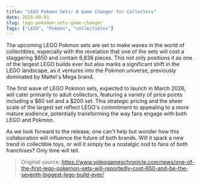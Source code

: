 ```yaml
---
title: "LEGO Pokmon Sets: A Game Changer for Collectors"
date: 2025-09-01
slug: lego-pokemon-sets-game-changer
Tags: ["LEGO", "Pokmon", "collectibles"]
---
```


The upcoming LEGO Pokmon sets are set to make waves in the world of collectibles, especially with the revelation that one of the sets will cost a staggering $650 and contain 6,838 pieces. This not only positions it as one of the largest LEGO builds ever but also marks a significant shift in the LEGO landscape, as it ventures into the Pokmon universe, previously dominated by Mattel's Mega brand.

The first wave of LEGO Pokmon sets, expected to launch in March 2026, will cater primarily to adult collectors, featuring a variety of price points including a $60 set and a $200 set. This strategic pricing and the sheer scale of the largest set reflect LEGO's commitment to appealing to a more mature audience, potentially transforming the way fans engage with both LEGO and Pokmon.

As we look forward to the release, one can't help but wonder how this collaboration will influence the future of both brands. Will it spark a new trend in collectible toys, or will it simply be a nostalgic nod to fans of both franchises? Only time will tell.

> Original source: https://www.videogameschronicle.com/news/one-of-the-first-lego-pokemon-sets-will-reportedly-cost-650-and-be-the-seventh-biggest-lego-build-ever/